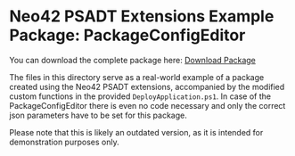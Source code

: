 # Neo42 PSADT Extensions Example Package: PackageConfigEditor

You can download the complete package here:
[Download Package](https://storage.neo42.de/api/download/public/66f13caa3002a9bc1befe82cs)

The files in this directory serve as a real-world example of a package created using the Neo42 PSADT extensions, accompanied by the modified custom functions in the provided `DeployApplication.ps1`.
In case of the PackageConfigEditor there is even no code necessary and only the correct json parameters have to be set for this package.

Please note that this is likely an outdated version, as it is intended for demonstration purposes only.
